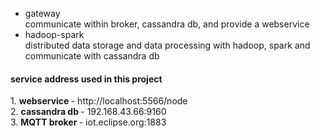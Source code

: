 - gateway <br/>
communicate within broker, cassandra db, and provide a webservice <br/>
- hadoop-spark <br/>
distributed data storage and data processing with hadoop, spark and communicate with cassandra db <br/>
<h4> service address used in this project</h4>
1. <b> webservice </b>  - 
http://localhost:5566/node<br/>
2. <b> cassandra db </b>  - 
192.168.43.66:9160 <br/>
3. <b> MQTT broker </b>  - 
iot.eclipse.org:1883
